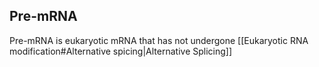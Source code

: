 ## Pre-mRNA
Pre-mRNA is eukaryotic mRNA that has not undergone [[Eukaryotic RNA modification#Alternative spicing|Alternative Splicing]]
